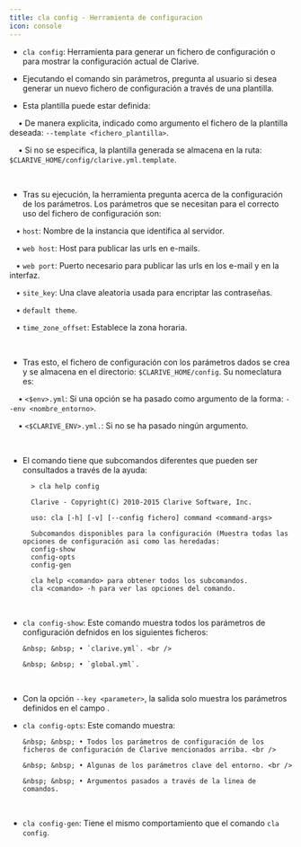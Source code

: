```yaml
---
title: cla config - Herramienta de configuracion
icon: console
---
```


* `cla config`:  Herramienta para generar un fichero de configuración o para mostrar la configuración actual de Clarive.

* Ejecutando el comando sin parámetros, pregunta al usuario si desea generar un nuevo fichero de configuración a través de una plantilla.

* Esta plantilla puede estar definida: <br />
     
&nbsp; &nbsp; • De manera explicita, indicado como argumento el fichero de la plantilla deseada: `--template <fichero_plantilla>`. <br />

&nbsp; &nbsp; • Si no se especifica, la plantilla generada se almacena en la ruta: `$CLARIVE_HOME/config/clarive.yml.template`.

 <br/>

* Tras su ejecución, la herramienta pregunta acerca de la configuración de los parámetros. Los parámetros que se necesitan para el correcto uso del fichero de configuración son: <br />

&nbsp; &nbsp;• `host`: Nombre de la instancia que identifica al servidor. <br />

&nbsp; &nbsp;• `web host`: Host para publicar las urls en e-mails. <br />

&nbsp; &nbsp;• `web port`: Puerto necesario para publicar las urls en los e-mail y en la interfaz. <br />

&nbsp; &nbsp;• `site_key`: Una clave aleatoria usada para encriptar las contraseñas. <br />

&nbsp; &nbsp;• `default theme`.  <br />

&nbsp; &nbsp;•  `time_zone_offset`: Establece la zona horaria.

<br/>

* Tras esto, el fichero de configuración con los parámetros dados se crea y se almacena en el directorio: `$CLARIVE_HOME/config`. Su nomeclatura es: <br />

&nbsp; &nbsp; • `<$env>.yml`: Si una opción se ha pasado como argumento de la forma: `--env <nombre_entorno>`. <br />

&nbsp; &nbsp; • `<$CLARIVE_ENV>.yml.`: Si no se ha pasado ningún argumento.

 <br />

* El comando tiene que subcomandos diferentes que pueden ser consultados a través de la ayuda:
            
        > cla help config

        Clarive - Copyright(C) 2010-2015 Clarive Software, Inc.

        uso: cla [-h] [-v] [--config fichero] command <command-args>

        Subcomandos disponibles para la configuración (Muestra todas las opciones de configuración asi como las heredadas:
        config-show
        config-opts
        config-gen

        cla help <comando> para obtener todos los subcomandos.
        cla <comando> -h para ver las opciones del comando.

<br/>

* `cla config-show`: Este comando muestra todos los parámetros de configuración defnidos en los siguientes ficheros: <br />

      &nbsp; &nbsp; • `clarive.yml`. <br />

      &nbsp; &nbsp; • `global.yml`.

<br/>

* Con la opción `--key <parameter>`, la salida solo muestra los parámetros definidos en el campo <parameter>.


* `cla config-opts`: Este comando muestra: <br />

      &nbsp; &nbsp; • Todos los parámetros de configuración de los ficheros de configuración de Clarive mencionados arriba. <br />

      &nbsp; &nbsp; • Algunas de los parámetros clave del entorno. <br />

      &nbsp; &nbsp; • Argumentos pasados a través de la linea de comandos.

<br/>

* `cla config-gen`: Tiene el mismo comportamiento que el comando `cla config`.

